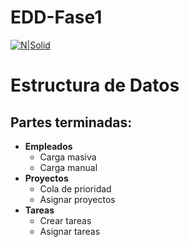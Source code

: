 # EDD-Fase1
[![N|Solid](https://encrypted-tbn0.gstatic.com/images?q=tbn:ANd9GcSsXXSZbWsi9IFM-SWs50Eo64JELsNItS8kuVRzoTVA5qjsoDBG9DGYt223vS6zLJ_cmkg&usqp=CAU)](https://nodesource.com/products/nsolid)
# Estructura de Datos

## Partes terminadas:

- **Empleados**
    - Carga masiva
    - Carga manual
- **Proyectos**
    - Cola de prioridad
    - Asignar proyectos
- **Tareas**
    - Crear tareas
    - Asignar tareas
